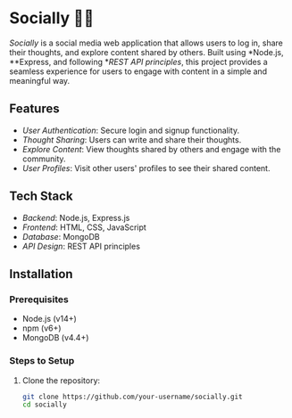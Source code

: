 # Socially 📝✨
*Socially* is a social media web application that allows users to log in, share their thoughts, and explore content shared by others. Built using *Node.js, **Express, and following **REST API principles*, this project provides a seamless experience for users to engage with content in a simple and meaningful way.

## Features
- *User Authentication*: Secure login and signup functionality.
- *Thought Sharing*: Users can write and share their thoughts.
- *Explore Content*: View thoughts shared by others and engage with the community.
- *User Profiles*: Visit other users' profiles to see their shared content.
  
## Tech Stack
- *Backend*: Node.js, Express.js
- *Frontend*: HTML, CSS, JavaScript
- *Database*: MongoDB
- *API Design*: REST API principles

## Installation

### Prerequisites
- Node.js (v14+)
- npm (v6+)
- MongoDB (v4.4+)

### Steps to Setup
1. Clone the repository:
   ```bash
   git clone https://github.com/your-username/socially.git
   cd socially